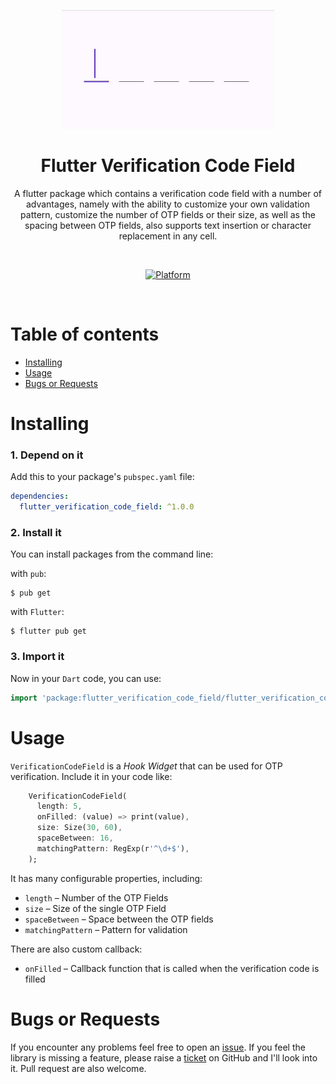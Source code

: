 <p align="center"><img src="https://raw.githubusercontent.com/otakoyi/flutter_verification_code_field/bbd865f4b9d2d8ef6a999777d98048f946922644/display/example.gif"/></p>

<h1 align="center">Flutter Verification Code Field</h1>

<p align="center">A flutter package which contains a verification code field with a number of advantages, namely with the ability to customize your own validation pattern, customize the number of OTP fields or their size, as well as the spacing between OTP fields, also supports text insertion or character replacement in any cell.</p><br>

<p align="center">
  <a href="https://flutter.dev">
    <img src="https://img.shields.io/badge/Platform-Flutter-02569B?logo=flutter"
      alt="Platform" />
  </a>
</p><br>

# Table of contents

- [Installing](#installing)
- [Usage](#usage)
- [Bugs or Requests](#bugs-or-requests)


# Installing

### 1. Depend on it

Add this to your package's `pubspec.yaml` file:

```yaml
dependencies:
  flutter_verification_code_field: ^1.0.0
```

### 2. Install it

You can install packages from the command line:

with `pub`:

```
$ pub get
```

with `Flutter`:

```
$ flutter pub get
```

### 3. Import it

Now in your `Dart` code, you can use:

```dart
import 'package:flutter_verification_code_field/flutter_verification_code_field.dart';
```

# Usage

`VerificationCodeField` is a _Hook Widget_ that can be used for OTP verification.
Include it in your code like:

```dart
    VerificationCodeField(
      length: 5,
      onFilled: (value) => print(value),
      size: Size(30, 60),
      spaceBetween: 16,
      matchingPattern: RegExp(r'^\d+$'),
    );
```

It has many configurable properties, including:

- `length` – Number of the OTP Fields
- `size` – Size of the single OTP Field
- `spaceBetween` – Space between the OTP fields
- `matchingPattern` – Pattern for validation

There are also custom callback:

- `onFilled` – Callback function that is called when the verification code is filled

# Bugs or Requests

If you encounter any problems feel free to open an [issue](https://github.com/otakoyi/flutter_verification_code_field/issues/new?template=bug_report.md). If you feel the library is missing a feature, please raise a [ticket](https://github.com/otakoyi/flutter_verification_code_field/issues/new?template=feature_request.md) on GitHub and I'll look into it. Pull request are also welcome.
